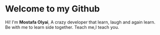 # Welcome to my Github

Hi! I'm **Mostafa Olyai**, A crazy developer that learn, laugh and again learn.
Be with me to learn side together.
Teach me,I teach you.
